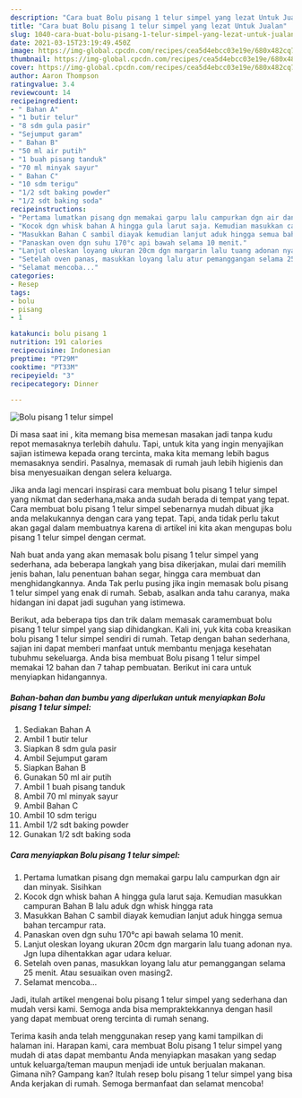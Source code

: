 ```yaml
---
description: "Cara buat Bolu pisang 1 telur simpel yang lezat Untuk Jualan"
title: "Cara buat Bolu pisang 1 telur simpel yang lezat Untuk Jualan"
slug: 1040-cara-buat-bolu-pisang-1-telur-simpel-yang-lezat-untuk-jualan
date: 2021-03-15T23:19:49.450Z
image: https://img-global.cpcdn.com/recipes/cea5d4ebcc03e19e/680x482cq70/bolu-pisang-1-telur-simpel-foto-resep-utama.jpg
thumbnail: https://img-global.cpcdn.com/recipes/cea5d4ebcc03e19e/680x482cq70/bolu-pisang-1-telur-simpel-foto-resep-utama.jpg
cover: https://img-global.cpcdn.com/recipes/cea5d4ebcc03e19e/680x482cq70/bolu-pisang-1-telur-simpel-foto-resep-utama.jpg
author: Aaron Thompson
ratingvalue: 3.4
reviewcount: 14
recipeingredient:
- " Bahan A"
- "1 butir telur"
- "8 sdm gula pasir"
- "Sejumput garam"
- " Bahan B"
- "50 ml air putih"
- "1 buah pisang tanduk"
- "70 ml minyak sayur"
- " Bahan C"
- "10 sdm terigu"
- "1/2 sdt baking powder"
- "1/2 sdt baking soda"
recipeinstructions:
- "Pertama lumatkan pisang dgn memakai garpu lalu campurkan dgn air dan minyak. Sisihkan"
- "Kocok dgn whisk bahan A hingga gula larut saja. Kemudian masukkan campuran Bahan B lalu aduk dgn whisk hingga rata"
- "Masukkan Bahan C sambil diayak kemudian lanjut aduk hingga semua bahan tercampur rata."
- "Panaskan oven dgn suhu 170°c api bawah selama 10 menit."
- "Lanjut oleskan loyang ukuran 20cm dgn margarin lalu tuang adonan nya. Jgn lupa dihentakkan agar udara keluar."
- "Setelah oven panas, masukkan loyang lalu atur pemanggangan selama 25 menit. Atau sesuaikan oven masing2."
- "Selamat mencoba..."
categories:
- Resep
tags:
- bolu
- pisang
- 1

katakunci: bolu pisang 1 
nutrition: 191 calories
recipecuisine: Indonesian
preptime: "PT29M"
cooktime: "PT33M"
recipeyield: "3"
recipecategory: Dinner

---
```



![Bolu pisang 1 telur simpel](https://img-global.cpcdn.com/recipes/cea5d4ebcc03e19e/680x482cq70/bolu-pisang-1-telur-simpel-foto-resep-utama.jpg)

Di masa  saat ini , kita memang bisa memesan masakan jadi tanpa kudu repot memasaknya terlebih dahulu. Tapi, untuk kita yang ingin menyajikan sajian istimewa kepada orang tercinta, maka kita memang lebih bagus memasaknya sendiri. Pasalnya, memasak di rumah jauh lebih higienis dan bisa menyesuaikan dengan selera keluarga.

Jika anda lagi mencari inspirasi cara membuat bolu pisang 1 telur simpel yang nikmat dan sederhana,maka anda sudah berada di tempat yang tepat. Cara membuat bolu pisang 1 telur simpel  sebenarnya mudah dibuat jika anda melakukannya dengan cara yang tepat. Tapi, anda tidak perlu takut akan gagal dalam membuatnya 
karena di artikel ini kita akan mengupas bolu pisang 1 telur simpel dengan cermat.  



Nah buat anda yang akan memasak bolu pisang 1 telur simpel yang sederhana, ada beberapa langkah yang bisa dikerjakan, mulai dari memilih jenis bahan, lalu penentuan bahan segar, hingga cara membuat dan menghidangkannya. Anda Tak perlu pusing jika ingin memasak bolu pisang 1 telur simpel yang enak di rumah. Sebab, asalkan anda  tahu caranya, maka hidangan ini dapat jadi suguhan yang istimewa.

Berikut, ada beberapa tips dan trik dalam memasak caramembuat bolu pisang 1 telur simpel yang siap dihidangkan. Kali ini, yuk kita coba kreasikan bolu pisang 1 telur simpel sendiri di rumah. Tetap dengan bahan sederhana, sajian ini dapat memberi manfaat untuk membantu menjaga kesehatan tubuhmu sekeluarga. Anda bisa membuat Bolu pisang 1 telur simpel memakai 12 bahan dan 7 tahap pembuatan. Berikut ini cara untuk menyiapkan hidangannya.

<!--inarticleads1-->

##### Bahan-bahan dan bumbu yang diperlukan untuk menyiapkan Bolu pisang 1 telur simpel:

1. Sediakan  Bahan A
1. Ambil 1 butir telur
1. Siapkan 8 sdm gula pasir
1. Ambil Sejumput garam
1. Siapkan  Bahan B
1. Gunakan 50 ml air putih
1. Ambil 1 buah pisang tanduk
1. Ambil 70 ml minyak sayur
1. Ambil  Bahan C
1. Ambil 10 sdm terigu
1. Ambil 1/2 sdt baking powder
1. Gunakan 1/2 sdt baking soda




<!--inarticleads2-->

##### Cara menyiapkan Bolu pisang 1 telur simpel:

1. Pertama lumatkan pisang dgn memakai garpu lalu campurkan dgn air dan minyak. Sisihkan
1. Kocok dgn whisk bahan A hingga gula larut saja. Kemudian masukkan campuran Bahan B lalu aduk dgn whisk hingga rata
1. Masukkan Bahan C sambil diayak kemudian lanjut aduk hingga semua bahan tercampur rata.
1. Panaskan oven dgn suhu 170°c api bawah selama 10 menit.
1. Lanjut oleskan loyang ukuran 20cm dgn margarin lalu tuang adonan nya. Jgn lupa dihentakkan agar udara keluar.
1. Setelah oven panas, masukkan loyang lalu atur pemanggangan selama 25 menit. Atau sesuaikan oven masing2.
1. Selamat mencoba...




Jadi, itulah artikel mengenai  bolu pisang 1 telur simpel  yang sederhana dan mudah versi kami. Semoga anda bisa mempraktekkannya dengan hasil yang dapat membuat oreng tercinta di rumah senang. 

Terima kasih anda telah menggunakan resep yang kami tampilkan di halaman ini. Harapan kami, cara membuat  Bolu pisang 1 telur simpel yang mudah di atas dapat membantu Anda menyiapkan masakan yang sedap untuk keluarga/teman maupun menjadi ide untuk berjualan makanan. Gimana nih? Gampang kan? Itulah resep bolu pisang 1 telur simpel yang bisa Anda kerjakan di rumah. Semoga bermanfaat dan selamat mencoba!

